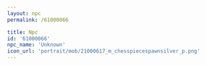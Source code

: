 ```yaml
---
layout: npc
permalink: /61000066

title: Npc
id: '61000066'
npc_name: 'Unknown'
icon_url: 'portrait/mob/21000617_m_chesspiecespawnsilver_p.png'
---
```

